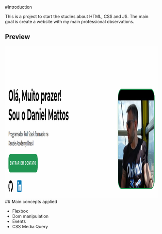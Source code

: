 #Introduction

This is a project to start the studies about HTML, CSS and JS.
The main goal is create a website with my main professional observations.

## Preview

<img src="https://github.com/dmattos1001/site-portfolio/blob/master/preview.png" height="500">
## Main concepts applied

- Flexbox
- Dom manipulation
- Events
- CSS Media Query
